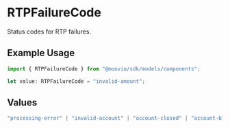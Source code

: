 # RTPFailureCode

Status codes for RTP failures.

## Example Usage

```typescript
import { RTPFailureCode } from "@moovio/sdk/models/components";

let value: RTPFailureCode = "invalid-amount";
```

## Values

```typescript
"processing-error" | "invalid-account" | "account-closed" | "account-blocked" | "invalid-field" | "transaction-not-supported" | "limit-exceeded" | "invalid-amount" | "customer-deceased" | "other"
```
